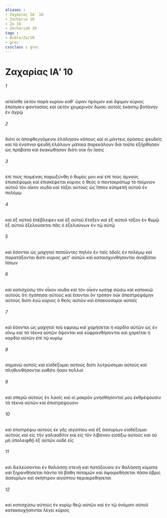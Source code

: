 ```yaml
---
aliases : 
- Ζαχαρίας ΙΑʹ 10
- Zacharie 10
- Za 10
- Zechariah 10
tags : 
- Bible/Za/10
- grec
cssclass : grec
---
```


# Ζαχαρίας ΙΑʹ 10

###### 1
αἰτεῖσθε ὑετὸν παρὰ κυρίου καθ' ὥραν πρόιμον καὶ ὄψιμον κύριος ἐποίησεν φαντασίας καὶ ὑετὸν χειμερινὸν δώσει αὐτοῖς ἑκάστῳ βοτάνην ἐν ἀγρῷ
###### 2
διότι οἱ ἀποφθεγγόμενοι ἐλάλησαν κόπους καὶ οἱ μάντεις ὁράσεις ψευδεῖς καὶ τὰ ἐνύπνια ψευδῆ ἐλάλουν μάταια παρεκάλουν διὰ τοῦτο ἐξήρθησαν ὡς πρόβατα καὶ ἐκακώθησαν διότι οὐκ ἦν ἴασις
###### 3
ἐπὶ τοὺς ποιμένας παρωξύνθη ὁ θυμός μου καὶ ἐπὶ τοὺς ἀμνοὺς ἐπισκέψομαι καὶ ἐπισκέψεται κύριος ὁ θεὸς ὁ παντοκράτωρ τὸ ποίμνιον αὐτοῦ τὸν οἶκον ιουδα καὶ τάξει αὐτοὺς ὡς ἵππον εὐπρεπῆ αὐτοῦ ἐν πολέμῳ
###### 4
καὶ ἐξ αὐτοῦ ἐπέβλεψεν καὶ ἐξ αὐτοῦ ἔταξεν καὶ ἐξ αὐτοῦ τόξον ἐν θυμῷ ἐξ αὐτοῦ ἐξελεύσεται πᾶς ὁ ἐξελαύνων ἐν τῷ αὐτῷ
###### 5
καὶ ἔσονται ὡς μαχηταὶ πατοῦντες πηλὸν ἐν ταῖς ὁδοῖς ἐν πολέμῳ καὶ παρατάξονται διότι κύριος μετ' αὐτῶν καὶ καταισχυνθήσονται ἀναβάται ἵππων
###### 6
καὶ κατισχύσω τὸν οἶκον ιουδα καὶ τὸν οἶκον ιωσηφ σώσω καὶ κατοικιῶ αὐτούς ὅτι ἠγάπησα αὐτούς καὶ ἔσονται ὃν τρόπον οὐκ ἀπεστρεψάμην αὐτούς διότι ἐγὼ κύριος ὁ θεὸς αὐτῶν καὶ ἐπακούσομαι αὐτοῖς
###### 7
καὶ ἔσονται ὡς μαχηταὶ τοῦ εφραιμ καὶ χαρήσεται ἡ καρδία αὐτῶν ὡς ἐν οἴνῳ καὶ τὰ τέκνα αὐτῶν ὄψονται καὶ εὐφρανθήσονται καὶ χαρεῖται ἡ καρδία αὐτῶν ἐπὶ τῷ κυρίῳ
###### 8
σημανῶ αὐτοῖς καὶ εἰσδέξομαι αὐτούς διότι λυτρώσομαι αὐτούς καὶ πληθυνθήσονται καθότι ἦσαν πολλοί
###### 9
καὶ σπερῶ αὐτοὺς ἐν λαοῖς καὶ οἱ μακρὰν μνησθήσονταί μου ἐκθρέψουσιν τὰ τέκνα αὐτῶν καὶ ἐπιστρέψουσιν
###### 10
καὶ ἐπιστρέψω αὐτοὺς ἐκ γῆς αἰγύπτου καὶ ἐξ ἀσσυρίων εἰσδέξομαι αὐτοὺς καὶ εἰς τὴν γαλααδῖτιν καὶ εἰς τὸν λίβανον εἰσάξω αὐτούς καὶ οὐ μὴ ὑπολειφθῇ ἐξ αὐτῶν οὐδὲ εἷς
###### 11
καὶ διελεύσονται ἐν θαλάσσῃ στενῇ καὶ πατάξουσιν ἐν θαλάσσῃ κύματα καὶ ξηρανθήσεται πάντα τὰ βάθη ποταμῶν καὶ ἀφαιρεθήσεται πᾶσα ὕβρις ἀσσυρίων καὶ σκῆπτρον αἰγύπτου περιαιρεθήσεται
###### 12
καὶ κατισχύσω αὐτοὺς ἐν κυρίῳ θεῷ αὐτῶν καὶ ἐν τῷ ὀνόματι αὐτοῦ κατακαυχήσονται λέγει κύριος
